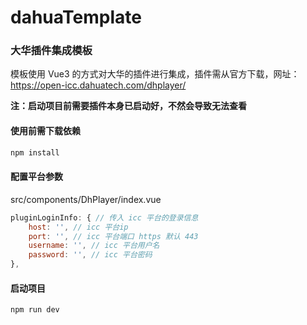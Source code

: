 # dahuaTemplate
### 大华插件集成模板

模板使用 Vue3 的方式对大华的插件进行集成，插件需从官方下载，网址：https://open-icc.dahuatech.com/dhplayer/

**注：启动项目前需要插件本身已启动好，不然会导致无法查看**

#### 使用前需下载依赖

```bash
npm install
```

#### 配置平台参数

src/components/DhPlayer/index.vue

```javascript
pluginLoginInfo: { // 传入 icc 平台的登录信息
    host: '', // icc 平台ip
    port: '', // icc 平台端口 https 默认 443
    username: '', // icc 平台用户名
    password: '', // icc 平台密码
},
```

#### 启动项目

```bash
npm run dev
```

